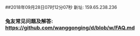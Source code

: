 ##2018年09月28日07时12分07秒 新址: 159.65.238.236
### 兔友常见问题及解答: https://github.com/wanggonging/d/blob/w/FAQ.md
